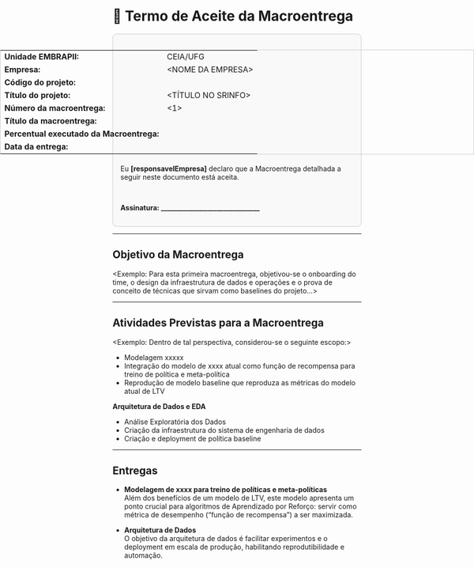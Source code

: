 # 📑 Termo de Aceite da Macroentrega

<div style="border:1px solid #ccc; padding:15px; margin:10px 0; border-radius:8px; background:#f9f9f9;">

<div style="width:100vw; margin-left:calc(-50vw + 50%);">
  <table style="width:100%; border-collapse:collapse; border:1px solid #ccc;">
    <tr><td><strong>Unidade EMBRAPII:</strong></td><td>CEIA/UFG</td></tr>
    <tr><td><strong>Empresa:</strong></td><td>&lt;NOME DA EMPRESA&gt;</td></tr>
    <tr><td><strong>Código do projeto:</strong></td><td></td></tr>
    <tr><td><strong>Título do projeto:</strong></td><td>&lt;TÍTULO NO SRINFO&gt;</td></tr>
    <tr><td><strong>Número da macroentrega:</strong></td><td>&lt;1&gt;</td></tr>
    <tr><td><strong>Título da macroentrega:</strong></td><td></td></tr>
    <tr><td><strong>Percentual executado da Macroentrega:</strong></td><td></td></tr>
    <tr><td><strong>Data da entrega:</strong></td><td></td></tr>
  </table>
</div>

<p style="margin-top:20px;">
Eu <strong>[responsavelEmpresa]</strong> declaro que a Macroentrega detalhada a seguir neste documento está aceita.
</p>
<br>
<p><strong>Assinatura: ______________________________</strong></p>

</div>

---

## Objetivo da Macroentrega

<Exemplo: Para esta primeira macroentrega, objetivou-se o onboarding do time, o design da infraestrutura de dados e operações e o prova de conceito de técnicas que sirvam como baselines do projeto...>

---

## Atividades Previstas para a Macroentrega

<Exemplo: Dentro de tal perspectiva, considerou-se o seguinte escopo:>

- Modelagem xxxxx  
- Integração do modelo de xxxx atual como função de recompensa para treino de política e meta-política  
- Reprodução de modelo baseline que reproduza as métricas do modelo atual de LTV  

**Arquitetura de Dados e EDA**

- Análise Exploratória dos Dados  
- Criação da infraestrutura do sistema de engenharia de dados  
- Criação e deployment de política baseline  

---

## Entregas

- **Modelagem de xxxx para treino de políticas e meta-políticas**  
  Além dos benefícios de um modelo de LTV, este modelo apresenta um ponto crucial para algoritmos de Aprendizado por Reforço: servir como métrica de desempenho (“função de recompensa”) a ser maximizada.  

- **Arquitetura de Dados**  
  O objetivo da arquitetura de dados é facilitar experimentos e o deployment em escala de produção, habilitando reprodutibilidade e automação.
